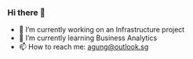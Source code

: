 ### Hi there 👋

- 🔭 I’m currently working on an Infrastructure project
- 🌱 I’m currently learning Business Analytics
- 📫 How to reach me: agung@outlook.sg

<!--
**agungsumargo/agungsumargo** is a ✨ _special_ ✨ repository because its `README.md` (this file) appears on your GitHub profile.

Here are some ideas to get you started:

- 🔭 I’m currently working on ...
- 🌱 I’m currently learning ...
- 👯 I’m looking to collaborate on ...
- 🤔 I’m looking for help with ...
- 💬 Ask me about ...
- 📫 How to reach me: ...
- 😄 Pronouns: ...
- ⚡ Fun fact: ...
-->

